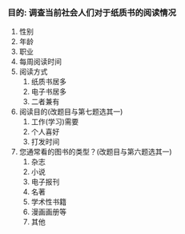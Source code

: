 ### 目的: 调查当前社会人们对于纸质书的阅读情况

1. 性别
2. 年龄
3. 职业
4. 每周阅读时间
5. 阅读方式
   1. 纸质书居多
   2. 电子书居多
   3. 二者兼有
6. 阅读目的(改题目与第七题选其一)
   1. 工作(学习)需要
   2. 个人喜好
   3. 打发时间
7. 您通常看的图书的类型？(改题目与第六题选其一)
   1. 杂志
   2. 小说
   3. 电子报刊
   4. 名著
   5. 学术性书籍
   6. 漫画画册等
   7. 其他

